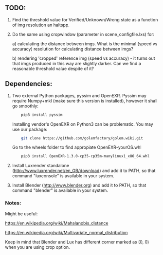 ## TODO:
1) Find the threshold value for Verified/Unknown/Wrong state as a function of img resolution an haltspp.
2) Do the same using cropwindow (parameter in scene_configfile.lxs) for:

    a) calculating the distance between imgs.
    What is the minimal (speed vs accuracy) resolution for calculating distance between imgs?

    b) rendering 'cropped' reference img (speed vs accuracy) - it turns out that imgs produced in this way are slightly darker.
    Can we find a reasonable threshold value despite of it?

## Dependencies:
1) Two external Python packages, pyssim and OpenEXR.
    Pyssim may require Numpy+mkl (make sure this version is installed), however it shall go smoothly:
    
    ```bash
        pip3 install pyssim
    ```
    
    Installing vendor's OpenEXR on Python3 can be problematic. You may use our package:
    
    ```bash
        git clone https://github.com/golemfactory/golem.wiki.git
    ``` 
    Go to the wheels folder to find appropiate OpenEXR-yourOS.whl
    
    ```bash
        pip3 install OpenEXR-1.3.0-cp35-cp35m-manylinux1_x86_64.whl 
    ```      
    
2) Install Luxrender standalone (http://www.luxrender.net/en_GB/download) and add it to PATH, so that command "luxconsole" is available in your system.
3) Install Blender  (http://www.blender.org) and add it to PATH, so that command "blender" is available in your system.


### Notes:
Might be useful:

https://en.wikipedia.org/wiki/Mahalanobis_distance

https://en.wikipedia.org/wiki/Multivariate_normal_distribution

Keep in mind that Blender and Lux has different corner marked as (0, 0) when
you are using crop option.
